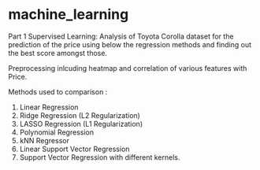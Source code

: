 # machine_learning
Part 1
Supervised Learning: Analysis of Toyota Corolla dataset for the prediction of the price using below the regression methods and finding out the best score amongst those.

Preprocessing inlcuding heatmap and correlation of various features with Price.

Methods used to comparison : 
1. Linear Regression 
2. Ridge Regression (L2 Regularization) 
3. LASSO Regression (L1 Regularization) 
4. Polynomial Regression 
5. kNN Regressor 
6. Linear Support Vector Regression 
7. Support Vector Regression with different kernels.

